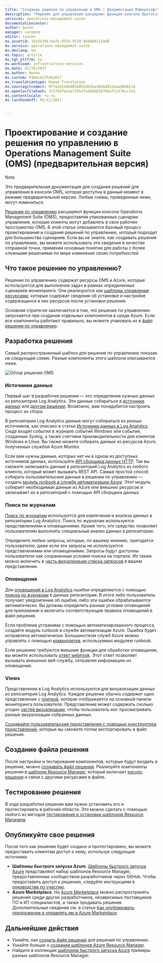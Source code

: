 ```yaml
---
title: "Создание решения по управлению в OMS | Документация Майкрософт"
description: "Решения для управления расширяют функции консоли Operations Management Suite (OMS), предоставляя упакованные сценарии управления, которые клиенты могут добавить в свое рабочее пространство OMS.  В этой статье описано, как создавать решения для управления, которые можно использовать в своей среде или предоставлять другим пользователям."
services: operations-management-suite
documentationcenter: 
author: bwren
manager: carmonm
editor: tysonn
ms.assetid: 1915e204-ba7e-431b-9718-9eb6b4213ad8
ms.service: operations-management-suite
ms.devlang: na
ms.topic: article
ms.tgt_pltfrm: na
ms.workload: infrastructure-services
ms.date: 03/20/2017
ms.author: bwren
ms.custom: H1Hack27Feb2017
ms.translationtype: Human Translation
ms.sourcegitcommit: 97fa1d1d4dd81b055d5d3a10b6d812eaa9b86214
ms.openlocfilehash: 312f84fe2aaf3f63fe2b8d818786ef1c570ccfe1
ms.contentlocale: ru-ru
ms.lasthandoff: 05/11/2017


---
```

# <a name="design-and-build-a-management-solution-in-operations-management-suite-oms-preview"></a>Проектирование и создание решения по управлению в Operations Management Suite (OMS) (предварительная версия)
> [!NOTE]
> Это предварительная документация для создания решений для управления в консоли OMS, которая доступна в данный момент в режиме предварительной версии. Любые схемы, приведенные ниже, могут измениться.

[Решения по управлению](operations-management-suite-solutions.md) расширяют функции консоли Operations Management Suite (OMS), предоставляя упакованные сценарии управления, которые клиенты могут добавлять в свое рабочее пространство OMS.  В этой статье описывается базовый процесс проектирования и создания решений по управлению, который подходит для большинства сценариев.  Если вы не знаете, как создавать решения по управлению, вы можете использовать эти сведения в качестве отправной точки, применяя основные понятия для работы с более сложными решениями по мере изменения своих потребностей.

## <a name="what-is-a-management-solution"></a>Что такое решение по управлению?

Решения по управлению содержат ресурсы OMS и Azure, которые используются для выполнения задач в рамках определенных сценариев мониторинга.  Они реализуются как [шаблоны управления ресурсами](../azure-resource-manager/resource-manager-template-walkthrough.md), которые содержат сведения об установке и настройке содержащихся в них ресурсов после установки решения.

Основная стратегия заключается в том, что решение по управлению запускается при создании отдельных компонентов в среде Azure.  Если все компоненты работают правильно, вы можете упаковать их в [файл решения по управлению](operations-management-suite-solutions-solution-file.md). 


## <a name="design-your-solution"></a>Разработка решения
Самый распространенный шаблон для решения по управлению показан на следующей схеме.  Разные компоненты этого шаблона описываются ниже.

![Обзор решения OMS](media/operations-management-suite-solutions/solution-overview.png)


### <a name="data-sources"></a>Источники данных
Первый шаг в разработке решения — это определение нужных данных из репозитория Log Analytics.  Эти данные собираться в [источнике данных](../log-analytics/log-analytics-data-sources.md) или [другом решении](operations-management-suite-solutions.md). Возможно, вам понадобится настроить процесс их сбора.

В репозитории Log Analytics данные могут собираться из разных источников, как описано в статье [Источники данных в Log Analytics](../log-analytics/log-analytics-data-sources.md).  Сюда входят события в журнале событий Windows или события, созданные Syslog, а также счетчики производительности для клиентов Windows и Linux.  Вы также можете собирать данные из ресурсов Azure, полученных службой Azure Monitor.  

Если вам нужны данные, которых нет ни в одном из доступных источников данных, используйте [API сборщика данных HTTP](../log-analytics/log-analytics-data-collector-api.md). Так вы сможете записывать данные в репозиторий Log Analytics из любого клиента, который может вызывать REST API.  Самый простой способ собирать пользовательские данные в решении по управлению — создать [модуль runbook в службе автоматизации Azure](../automation/automation-runbook-types.md). Этот модуль собирает необходимые данные из Azure или внешних ресурсов и записывает их в репозиторий с помощью API сборщика данных.  

### <a name="log-searches"></a>Поиск по журналам
[Поиск по журналам](../log-analytics/log-analytics-log-searches.md) используется для извлечения и анализа данных в репозитории Log Analytics.  Поиск по журналам используется представлениями и оповещениями. Кроме того, это средство позволяет пользователям выполнять специальный анализ данных в репозитории.  

Определите любые запросы, которые, по вашему мнению, пригодятся пользователю, даже если эти запросы не используются представлениями или оповещениями.  Запросы будут доступны пользователю как сохраненные условия поиска на портале. Их также можно включить в [часть визуализации списка запросов](../log-analytics/log-analytics-view-designer-parts.md#list-of-queries-part) в вашем представлении.

### <a name="alerts"></a>Оповещения
Для [оповещений в Log Analytics](../log-analytics/log-analytics-alerts.md) ошибки определяются с помощью [поиска по журналам](#log-searches) в данных репозитория.  В итоге либо пользователь получает уведомление об ошибке, либо эти ошибки обрабатываются автоматически. Вы должны определить разные условия оповещений для приложения и включить соответствующие правила оповещений в файл решения.

Если проблема устранима с помощью автоматизированного процесса, создайте модуль runbook в службе автоматизации Azure. Ошибка будет исправлена автоматически.  Большинством служб Azure можно управлять с помощью [командлетов](/powershell/azure/overview), используемых модулем runbook.

Если решению требуются внешние функции для обработки оповещения, вы можете использовать [ответ webhook](../log-analytics/log-analytics-alerts-actions.md).  Этот ответ позволяет вызывать внешнюю веб-службу, отправляя информацию из оповещения.

### <a name="views"></a>Views
Представления в Log Analytics используются для визуализации данных из репозитория Log Analytics.  Каждое решение обычно содержит одно представление с [плиткой](../log-analytics/log-analytics-view-designer-tiles.md), которая отображается на основной панели мониторинга пользователя.  Представление может содержать сколько угодно [частей визуализации](../log-analytics/log-analytics-view-designer-parts.md), чтобы пользователь мог просматривать разные визуализации собранных данных.

[Создавайте пользовательские представления с помощью конструктора представлений](../log-analytics/log-analytics-view-designer.md), которые вы сможете потом экспортировать в файл решения.  


## <a name="create-solution-file"></a>Создание файла решения
После настройки и тестирования компонентов, которые будут входить в решение, можно [создавать файл решения](operations-management-suite-solutions-solution-file.md).  Реализуйте компоненты решения в [шаблоне Resource Manager](../azure-resource-manager/resource-group-authoring-templates.md), который включает [ресурс решения](operations-management-suite-solutions-solution-file.md#solution-resource) и связи с другими ресурсами в файле.  


## <a name="test-your-solution"></a>Тестирование решения
В ходе разработки решения вам нужно установить его и протестировать в рабочей области.  Это можно сделать с помощью любого из методов [тестирования и установки шаблонов Resource Managerв](../azure-resource-manager/resource-group-template-deploy.md).

## <a name="publish-your-solution"></a>Опубликуйте свое решения
После того как решение будет создано и протестировано, вы можете предоставить клиентам доступ к нему, используя следующие источники.

- **Шаблоны быстрого запуска Azure**.  [Шаблоны быстрого запуска Azure](https://azure.microsoft.com/resources/templates/) представляют набор шаблонов Resource Manager, предоставленные сообществом разработчиков через GitHub.  Чтобы предоставить доступ к решению, следуйте инструкциям в [руководстве по участию](https://github.com/Azure/azure-quickstart-templates/tree/master/1-CONTRIBUTION-GUIDE).
- **Azure Marketplace**.  На [Azure Marketplace](https://azuremarketplace.microsoft.com/marketplace/) можно распространять решения среди других разработчиков, независимых поставщиков ПО и ИТ-специалистов, а также продавать решения.  Дополнительные сведения см. в статье [Как опубликовать предложение и управлять им в Azure Marketplace](../marketplace-publishing/marketplace-publishing-getting-started.md).



## <a name="next-steps"></a>Дальнейшие действия
* Узнайте, как [создать файл решения](operations-management-suite-solutions-solution-file.md) для решения по управлению.
* Узнайте больше о [создании шаблонов Azure Resource Manager](../azure-resource-manager/resource-group-authoring-templates.md).
* Найдите в коллекции [шаблонов быстрого запуска Azure](https://azure.microsoft.com/documentation/templates) примеры разных шаблонов Resource Manager.

